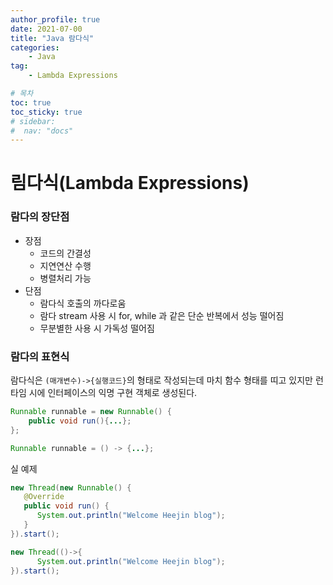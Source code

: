 ```yaml
---
author_profile: true
date: 2021-07-00
title: "Java 람다식"
categories: 
    - Java
tag: 
    - Lambda Expressions

# 목차
toc: true  
toc_sticky: true 
# sidebar:
#  nav: "docs"
---
```


# 림다식(Lambda Expressions)

### 람다의 장단점
- 장점
    - 코드의 간결성
    - 지연연산 수행
    - 병렬처리 가능
- 단점
    - 람다식 호출의 까다로움
    - 람다 stream 사용 시 for, while 과 같은 단순 반복에서 성능 떨어짐
    - 무분별한 사용 시 가독성 떨어짐


### 람다의 표현식

람다식은 `(매개변수)->{실행코드}`의 형태로 작성되는데 마치 함수 형태를 띠고 있지만 런타임 시에 인터페이스의 익명 구현 객체로 생성된다.

```java
Runnable runnable = new Runnable() {
    public void run(){...};
};
```
```java
Runnable runnable = () -> {...};
```
실 예제
```java
new Thread(new Runnable() {
   @Override
   public void run() { 
      System.out.println("Welcome Heejin blog"); 
   }
}).start();
```
```java
new Thread(()->{
      System.out.println("Welcome Heejin blog");
}).start();
```